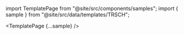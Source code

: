 import TemplatePage from "@site/src/components/samples";
import { sample } from "@site/src/data/templates/TRSCH";

<TemplatePage {...sample} />
